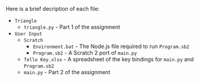 Here is a brief decription of each file:

- `Triangle`
	- `triangle.py` - Part 1 of the assignment
- `User Input`
	- `Scratch`
		- `Environment.bat` - The Node.js file required to run `Program.sb2`
		- `Program.sb2` - A Scratch 2 port of `main.py`
	- `Tello Key.xlsx` - A spreadsheet of the key bindings for `main.py` and `Program.sb2`
	- `main.py` - Part 2 of the assignment
